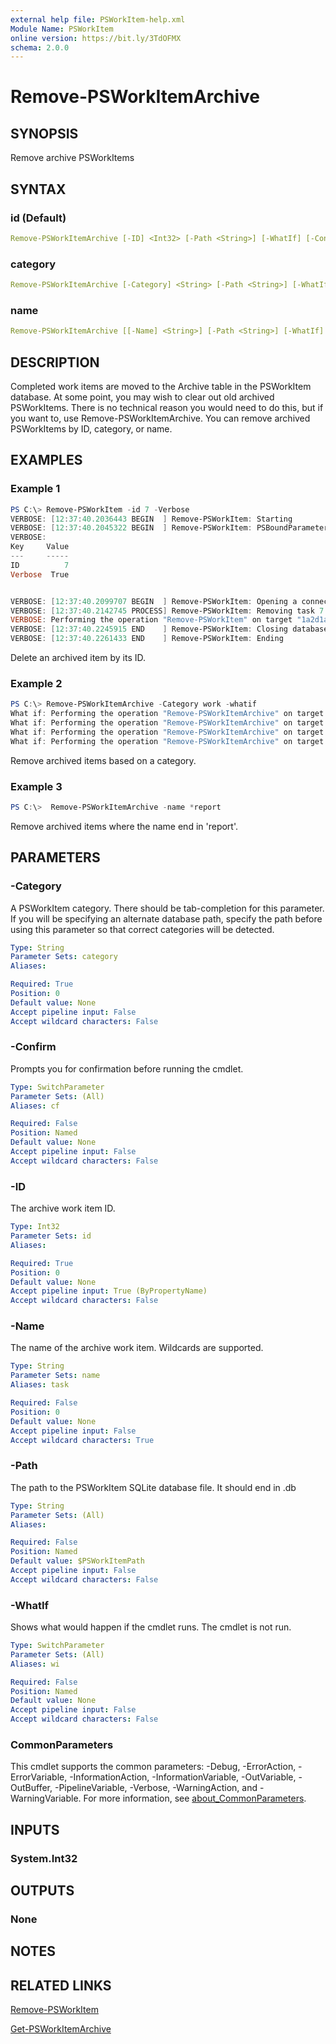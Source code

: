 ```yaml
---
external help file: PSWorkItem-help.xml
Module Name: PSWorkItem
online version: https://bit.ly/3TdOFMX
schema: 2.0.0
---
```


# Remove-PSWorkItemArchive

## SYNOPSIS

Remove archive PSWorkItems

## SYNTAX

### id (Default)

```yaml
Remove-PSWorkItemArchive [-ID] <Int32> [-Path <String>] [-WhatIf] [-Confirm] [<CommonParameters>]
```

### category

```yaml
Remove-PSWorkItemArchive [-Category] <String> [-Path <String>] [-WhatIf] [-Confirm] [<CommonParameters>]
```

### name

```yaml
Remove-PSWorkItemArchive [[-Name] <String>] [-Path <String>] [-WhatIf] [-Confirm] [<CommonParameters>]
```

## DESCRIPTION

Completed work items are moved to the Archive table in the PSWorkItem database. At some point, you may wish to clear out old archived PSWorkItems. There is no technical reason you would need to do this, but if you want to, use Remove-PSWorkItemArchive. You can remove archived PSWorkItems by ID, category, or name.

## EXAMPLES

### Example 1

```powershell
PS C:\> Remove-PSWorkItem -id 7 -Verbose
VERBOSE: [12:37:40.2036443 BEGIN  ] Remove-PSWorkItem: Starting
VERBOSE: [12:37:40.2045322 BEGIN  ] Remove-PSWorkItem: PSBoundParameters
VERBOSE:
Key     Value
---     -----
ID          7
Verbose  True


VERBOSE: [12:37:40.2099707 BEGIN  ] Remove-PSWorkItem: Opening a connection to C:\Users\artd\PSWorkItem.db
VERBOSE: [12:37:40.2142745 PROCESS] Remove-PSWorkItem: Removing task 7
VERBOSE: Performing the operation "Remove-PSWorkItem" on target "1a2d1acc-738d-458f-8744-6a6e541a8bc5".
VERBOSE: [12:37:40.2245915 END    ] Remove-PSWorkItem: Closing database connection.
VERBOSE: [12:37:40.2261433 END    ] Remove-PSWorkItem: Ending
```

Delete an archived item by its ID.

### Example 2

```powershell
PS C:\> Remove-PSWorkItemArchive -Category work -whatif
What if: Performing the operation "Remove-PSWorkItemArchive" on target "7e87a44f-d0ff-4cbc-ad08-ce3bf834b8e0".
What if: Performing the operation "Remove-PSWorkItemArchive" on target "02290cca-5e59-45f7-a2d9-9f34bf51817e".
What if: Performing the operation "Remove-PSWorkItemArchive" on target "44d12012-915f-481c-9dfc-c31041bb20cc".
What if: Performing the operation "Remove-PSWorkItemArchive" on target "19fea3ee-4a2d-489e-b993-84ce5677ac99".
```

Remove archived items based on a category.

### Example 3

```powershell
PS C:\>  Remove-PSWorkItemArchive -name *report
```

Remove archived items where the name end in 'report'.

## PARAMETERS

### -Category

A PSWorkItem category. There should be tab-completion for this parameter. If you will be specifying an alternate database path, specify the path before using this parameter so that correct categories will be detected.

```yaml
Type: String
Parameter Sets: category
Aliases:

Required: True
Position: 0
Default value: None
Accept pipeline input: False
Accept wildcard characters: False
```

### -Confirm

Prompts you for confirmation before running the cmdlet.

```yaml
Type: SwitchParameter
Parameter Sets: (All)
Aliases: cf

Required: False
Position: Named
Default value: None
Accept pipeline input: False
Accept wildcard characters: False
```

### -ID

The archive work item ID.

```yaml
Type: Int32
Parameter Sets: id
Aliases:

Required: True
Position: 0
Default value: None
Accept pipeline input: True (ByPropertyName)
Accept wildcard characters: False
```

### -Name

The name of the archive work item.
Wildcards are supported.

```yaml
Type: String
Parameter Sets: name
Aliases: task

Required: False
Position: 0
Default value: None
Accept pipeline input: False
Accept wildcard characters: True
```

### -Path

The path to the PSWorkItem SQLite database file.
It should end in .db

```yaml
Type: String
Parameter Sets: (All)
Aliases:

Required: False
Position: Named
Default value: $PSWorkItemPath
Accept pipeline input: False
Accept wildcard characters: False
```

### -WhatIf

Shows what would happen if the cmdlet runs.
The cmdlet is not run.

```yaml
Type: SwitchParameter
Parameter Sets: (All)
Aliases: wi

Required: False
Position: Named
Default value: None
Accept pipeline input: False
Accept wildcard characters: False
```

### CommonParameters

This cmdlet supports the common parameters: -Debug, -ErrorAction, -ErrorVariable, -InformationAction, -InformationVariable, -OutVariable, -OutBuffer, -PipelineVariable, -Verbose, -WarningAction, and -WarningVariable. For more information, see [about_CommonParameters](http://go.microsoft.com/fwlink/?LinkID=113216).

## INPUTS

### System.Int32

## OUTPUTS

### None

## NOTES

## RELATED LINKS

[Remove-PSWorkItem](Remove-PSWorkItem.md)

[Get-PSWorkItemArchive](Get-PSWorkItemArchive.md)
